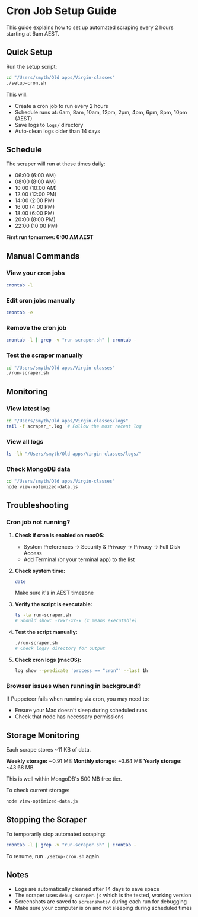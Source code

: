 # Cron Job Setup Guide

This guide explains how to set up automated scraping every 2 hours starting at 6am AEST.

## Quick Setup

Run the setup script:

```bash
cd "/Users/smyth/Old apps/Virgin-classes"
./setup-cron.sh
```

This will:
- Create a cron job to run every 2 hours
- Schedule runs at: 6am, 8am, 10am, 12pm, 2pm, 4pm, 6pm, 8pm, 10pm (AEST)
- Save logs to `logs/` directory
- Auto-clean logs older than 14 days

## Schedule

The scraper will run at these times daily:
- 06:00 (6:00 AM)
- 08:00 (8:00 AM)
- 10:00 (10:00 AM)
- 12:00 (12:00 PM)
- 14:00 (2:00 PM)
- 16:00 (4:00 PM)
- 18:00 (6:00 PM)
- 20:00 (8:00 PM)
- 22:00 (10:00 PM)

**First run tomorrow: 6:00 AM AEST**

## Manual Commands

### View your cron jobs
```bash
crontab -l
```

### Edit cron jobs manually
```bash
crontab -e
```

### Remove the cron job
```bash
crontab -l | grep -v "run-scraper.sh" | crontab -
```

### Test the scraper manually
```bash
cd "/Users/smyth/Old apps/Virgin-classes"
./run-scraper.sh
```

## Monitoring

### View latest log
```bash
cd "/Users/smyth/Old apps/Virgin-classes/logs"
tail -f scraper_*.log  # Follow the most recent log
```

### View all logs
```bash
ls -lh "/Users/smyth/Old apps/Virgin-classes/logs/"
```

### Check MongoDB data
```bash
cd "/Users/smyth/Old apps/Virgin-classes"
node view-optimized-data.js
```

## Troubleshooting

### Cron job not running?

1. **Check if cron is enabled on macOS:**
   - System Preferences → Security & Privacy → Privacy → Full Disk Access
   - Add Terminal (or your terminal app) to the list

2. **Check system time:**
   ```bash
   date
   ```
   Make sure it's in AEST timezone

3. **Verify the script is executable:**
   ```bash
   ls -la run-scraper.sh
   # Should show: -rwxr-xr-x (x means executable)
   ```

4. **Test the script manually:**
   ```bash
   ./run-scraper.sh
   # Check logs/ directory for output
   ```

5. **Check cron logs (macOS):**
   ```bash
   log show --predicate 'process == "cron"' --last 1h
   ```

### Browser issues when running in background?

If Puppeteer fails when running via cron, you may need to:
- Ensure your Mac doesn't sleep during scheduled runs
- Check that node has necessary permissions

## Storage Monitoring

Each scrape stores ~11 KB of data.

**Weekly storage:** ~0.91 MB
**Monthly storage:** ~3.64 MB
**Yearly storage:** ~43.68 MB

This is well within MongoDB's 500 MB free tier.

To check current storage:
```bash
node view-optimized-data.js
```

## Stopping the Scraper

To temporarily stop automated scraping:

```bash
crontab -l | grep -v "run-scraper.sh" | crontab -
```

To resume, run `./setup-cron.sh` again.

## Notes

- Logs are automatically cleaned after 14 days to save space
- The scraper uses `debug-scraper.js` which is the tested, working version
- Screenshots are saved to `screenshots/` during each run for debugging
- Make sure your computer is on and not sleeping during scheduled times
